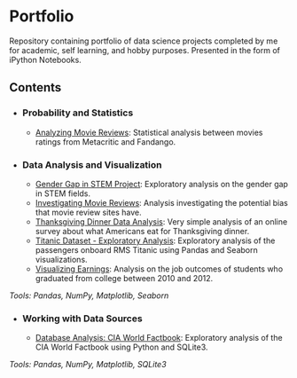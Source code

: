 # Portfolio

Repository containing portfolio of data science projects completed by me for academic, self learning, and hobby purposes.
Presented in the form of iPython Notebooks.

## Contents
- ### Probability and Statistics
  - [Analyzing Movie Reviews](
https://github.com/diantee/portfolio/blob/master/reviewAnalysis/reviewAnalysis.ipynb): Statistical analysis between movies ratings from Metacritic and Fandango.
- ### Data Analysis and Visualization
  - [Gender Gap in STEM Project](https://github.com/diantee/portfolio/blob/master/stemGender/stemGap.ipynb): Exploratory analysis on the gender gap in STEM fields.
  - [Investigating Movie Reviews](https://github.com/diantee/portfolio/blob/master/movieReviews/movieReviews.ipynb): Analysis investigating the potential bias that movie review sites have.
  - [Thanksgiving Dinner Data Analysis](https://github.com/diantee/portfolio/blob/master/thanksgivingDinner/thanksgivingDinner.ipynb): Very simple analysis of an online survey about what Americans eat for Thanksgiving dinner. 
  - [Titanic Dataset - Exploratory Analysis](https://github.com/diantee/portfolio/blob/master/usingSeaborn/usingSeaborn.ipynb): Exploratory analysis of the passengers onboard RMS Titanic using Pandas and Seaborn visualizations.
  - [Visualizing Earnings](https://github.com/diantee/portfolio/blob/master/recentGrads/visualizingEarnings.ipynb): Analysis on the job outcomes of students who graduated from college between 2010 and 2012.

*Tools: Pandas, NumPy, Matplotlib, Seaborn*


- ### Working with Data Sources
  - [Database Analysis: CIA World Factbook](https://github.com/diantee/portfolio/blob/master/analyzingFactbook/analyzingFactbook.ipynb): Exploratory analysis of the CIA World Factbook using Python and SQLite3.

*Tools: Pandas, NumPy, Matplotlib, SQLite3*


